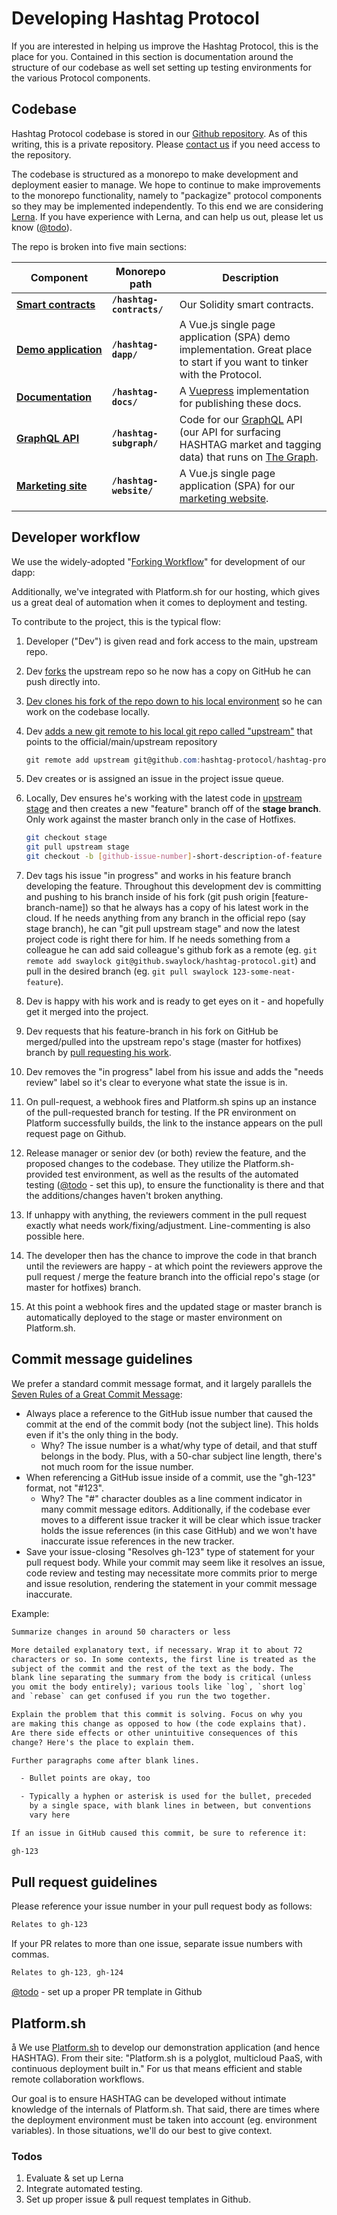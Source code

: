 # Developing Hashtag Protocol

If you are interested in helping us improve the Hashtag Protocol, this is the
place for you. Contained in this section is documentation around the structure
of our codebase as well set setting up testing environments for the various
Protocol components.


## Codebase

Hashtag Protocol codebase is stored in our [Github
repository](https://github.com/hashtag-protocol/hashtag-protocol). As of this
writing, this is a private repository. Please [contact
us](mailto:info@hashtag-protocol.org) if you need access to the repository.

The codebase is structured as a monorepo to make development and deployment
easier to manage. We hope to continue to make improvements to the monorepo
functionality, namely to "packagize" protocol components so they may be
implemented independently. To this end we are considering
[Lerna](https://lerna.js.org/). If you have experience with Lerna, and can
help us out, please let us know ([@todo](#todos)).

The repo is broken into five main sections:

<!-- markdownlint-disable MD013 -->
| Component                        | Monorepo path                          | Description                   |
| -------------                    | -------------                          | -------------                 |
| <nobr>[**Smart contracts**](/develop/contracts)</nobr>| <nobr>**`/hashtag-contracts/`**</nobr> | Our Solidity smart contracts. |
| <nobr>[**Demo application**](/develop/demo-app)</nobr>| **`/hashtag-dapp/`**</nobr>            | A Vue.js single page application (SPA) demo implementation. Great place to start if you want to tinker with the Protocol. |
| <nobr>[**Documentation**](/develop/docs)</nobr>       | <nobr>**`/hashtag-docs/`**</nobr>      | A [Vuepress](https://vuepress.github.io/) implementation for publishing these docs. |
| <nobr>[**GraphQL API**](/develop/graphgl)</nobr>      | <nobr>**`/hashtag-subgraph/`**</nobr>  | Code for our [GraphQL](https://graphql.org/learn/) API (our API for surfacing HASHTAG market and tagging data) that runs on [The Graph](https://thegraph.com/).|
| <nobr>[**Marketing site**](/develop/website)</nobr>   | <nobr>**`/hashtag-website/`**</nobr>   | A Vue.js single page application (SPA) for our [marketing website](https://www.hashtag-protocol.org). |
|                                                       |                                        |                               |
<!-- markdownlint-enable -->

## Developer workflow

We use the widely-adopted "[Forking
Workflow](https://www.atlassian.com/git/tutorials/comparing-workflows/forking-workflow)"
for development of our dapp:

Additionally, we've integrated with Platform.sh for our hosting, which gives
us a great deal of automation when it comes to deployment and testing.

To contribute to the project, this is the typical flow:

1. Developer ("Dev") is given read and fork access to the main, upstream repo.
1. Dev [forks](https://help.github.com/articles/fork-a-repo/) the upstream
   repo so he now has a copy on GitHub he can push directly into.
1. [Dev clones his fork of the repo down to his local
   environment](https://help.github.com/articles/fork-a-repo/#step-2-create-a-local-clone-of-your-fork)
   so he can work on the codebase locally.
1. Dev [adds a new git remote to his local git repo called
   "upstream"](https://help.github.com/articles/fork-a-repo/#step-3-configure-git-to-sync-your-fork-with-the-original-spoon-knife-repository)
   that points to the official/main/upstream repository

      ```` powershell
      git remote add upstream git@github.com:hashtag-protocol/hashtag-protocol.git
      ````

1. Dev creates or is assigned an issue in the project issue queue.
1. Locally, Dev ensures he's working with the latest code in [upstream
   stage](https://github.com/hashtag-protocol/hashtag-protocol) and then
   creates a new "feature" branch off of the **stage branch**. Only work
   against the master branch only in the case of Hotfixes.

      ```` sh
      git checkout stage
      git pull upstream stage
      git checkout -b [github-issue-number]-short-description-of-feature
      ````

1. Dev tags his issue "in progress" and works in his feature branch developing
   the feature.  Throughout this development dev is committing and pushing to
   his branch inside of his fork (git push origin [feature-branch-name]) so
   that he always has a copy of his latest work in the cloud.  If he needs
   anything from any branch in the official repo (say stage branch), he can
   "git pull upstream stage" and now the latest project code is right there
   for him.  If he needs something from a colleague he can add said
   colleague's github fork as a remote (eg. `git remote add swaylock
   git@github.swaylock/hashtag-protocol.git`) and pull in the desired branch
   (eg. `git pull swaylock 123-some-neat-feature`).
1. Dev is happy with his work and is ready to get eyes on it - and hopefully
   get it merged into the project.
1. Dev requests that his feature-branch in his fork on GitHub be merged/pulled
   into the upstream repo's stage (master for hotfixes) branch by [pull
   requesting his
   work](https://help.github.com/articles/using-pull-requests/).
1. Dev removes the "in progress" label from his issue and adds the "needs
   review" label so it's clear to everyone what state the issue is in.
1. On pull-request, a webhook fires and Platform.sh spins up an instance of
   the pull-requested branch for testing. If the PR environment on Platform
   successfully builds, the link to the instance appears on the pull request
   page on Github.
1. Release manager or senior dev (or both) review the feature, and the
   proposed changes to the codebase.  They utilize the Platform.sh-provided
   test environment, as well as the results of the automated testing
   ([@todo](#todos) - set this up), to ensure the functionality is there and
   that the additions/changes haven't broken anything.
1. If unhappy with anything, the reviewers comment in the pull request exactly
   what needs work/fixing/adjustment.  Line-commenting is also possible here.
1. The developer then has the chance to improve the code in that branch until
   the reviewers are happy - at which point the reviewers approve the pull
   request / merge the feature branch into the official repo's stage (or
   master for hotfixes) branch.
1. At this point a webhook fires and the updated stage or master branch is
   automatically deployed to the stage or master environment on Platform.sh.

## Commit message guidelines

We prefer a standard commit message format, and it largely parallels the
[Seven Rules of a Great Commit
Message](http://chris.beams.io/posts/git-commit/):

* Always place a reference to the GitHub issue number that caused the commit
  at the end of the commit body (not the subject line).  This holds even if
  it's the only thing in the body.
  * Why?  The issue number is a what/why type of detail, and that stuff
    belongs in the body.  Plus, with a 50-char subject line length, there's
    not much room for the issue number.
* When referencing a GitHub issue inside of a commit, use the "gh-123" format,
  not "#123".
  * Why?  The "#" character doubles as a line comment indicator in many commit
    message editors.  Additionally, if the codebase ever moves to a different
    issue tracker it will be clear which issue tracker holds the issue
    references (in this case GitHub) and we won't have inaccurate issue
    references in the new tracker.
* Save your issue-closing "Resolves gh-123" type of statement for your pull
  request body.  While your commit may seem like it resolves an issue, code
  review and testing may necessitate more commits prior to merge and issue
  resolution, rendering the statement in your commit message inaccurate.

Example:

```` txt
Summarize changes in around 50 characters or less

More detailed explanatory text, if necessary. Wrap it to about 72
characters or so. In some contexts, the first line is treated as the
subject of the commit and the rest of the text as the body. The
blank line separating the summary from the body is critical (unless
you omit the body entirely); various tools like `log`, `short log`
and `rebase` can get confused if you run the two together.

Explain the problem that this commit is solving. Focus on why you
are making this change as opposed to how (the code explains that).
Are there side effects or other unintuitive consequences of this
change? Here's the place to explain them.

Further paragraphs come after blank lines.

  - Bullet points are okay, too

  - Typically a hyphen or asterisk is used for the bullet, preceded
    by a single space, with blank lines in between, but conventions
    vary here

If an issue in GitHub caused this commit, be sure to reference it:

gh-123
````

## Pull request guidelines

Please reference your issue number in your pull request body as follows:

```` powershell
Relates to gh-123
````

If your PR relates to more than one issue, separate issue numbers with commas.

```` powershell
Relates to gh-123, gh-124
````

[@todo](#todos) - set up a proper PR template in Github

## Platform.sh

å We use [Platform.sh](https://platform.sh) to develop our demonstration
application (and hence HASHTAG). From their site: "Platform.sh is a polyglot,
multicloud PaaS, with continuous deployment built in." For us that means
efficient and stable remote collaboration workflows.

Our goal is to ensure HASHTAG can be developed without intimate knowledge of
the internals of Platform.sh. That said, there are times where the deployment
environment must be taken into account (eg. environment variables). In those
situations, we'll do our best to give context.

### Todos

1. Evaluate & set up Lerna
2. Integrate automated testing.
3. Set up proper issue & pull request templates in Github.
